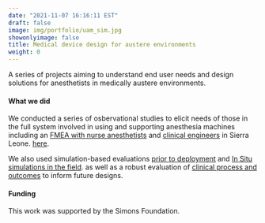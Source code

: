 ```yaml
---
date: "2021-11-07 16:16:11 EST"
draft: false
image: img/portfolio/uam_sim.jpg
showonlyimage: false
title: Medical device design for austere environments
weight: 0
---
```

A series of projects aiming to understand end user needs and design solutions for anesthetists in medically austere environments. 
<!--more-->

#### What we did

We conducted a series of osbervational studies to elicit needs of those in the full system involved in using and supporting anesthesia machines including an  [FMEA with nurse anesthetists](https://doi.org/10.1093/intqhc/mzv030) and [clinical engineers](https://doi.org/10.1093/bja/aeu096) in Sierra Leone.  [here](https://doi.org/10.1093/intqhc/mzu053).

We also used simulation-based evaluations  [prior to deployment](https://doi.org/10.1016/j.jnma.2019.03.005) and  [In Situ simulations in the field](https://doi.org/10.1016/j.jnma.2017.12.003).
as well as a robust evaluation of [clinical process and outcomes](https://journals.lww.com/anesthesia-analgesia/FullText/2016/07000/Anesthesia_Practice_and_Perioperative_Outcomes_at.28.aspx) to inform future designs.

#### Funding
This work was supported by the Simons Foundation.